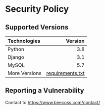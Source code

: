 # Security Policy

## Supported Versions


| Technologies  |                              Version |
| :------------ | -----------------------------------: |
| Python        |                                  3.8 |
| Django        |                                  3.1 |
| MySQL         |                                  5.7 |
| More Versions | [requirements.txt](requirements.txt) |

## Reporting a Vulnerability

Contact to https://www.beecoss.com/contact/
